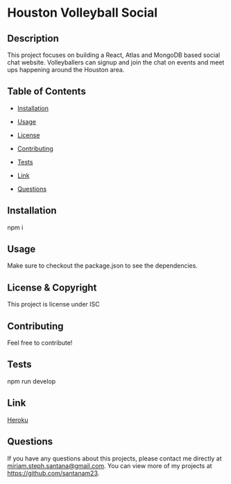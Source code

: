 # Houston Volleyball Social
  
  ## Description 
  This project focuses on building a React, Atlas and MongoDB based social chat website. Volleyballers can signup and join the chat on events and meet ups happening around the Houston area. 
  ## Table of Contents
  * [Installation](#installation)

  * [Usage](#usage)

  * [License](#license)

  * [Contributing](#contributing)

  * [Tests](#tests)

  * [Link](#Link)
  
  * [Questions](#questions)
  
  ## Installation 
  npm i

  ## Usage 
  Make sure to checkout the package.json to see the dependencies.

  ## License & Copyright
  This project is license under ISC

  ## Contributing 
  Feel free to contribute!

  ## Tests
  npm run develop

  ## Link

  [Heroku](#https://secret-beyond-82045.herokuapp.com/) 
  
  ## Questions
  If you have any questions about this projects, please contact me directly at miriam.steph.santana@gmail.com. You can view more of my projects at https://github.com/santanam23.
  
